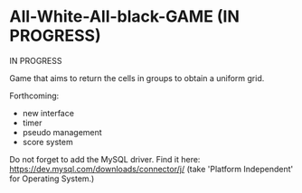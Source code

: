 # All-White-All-black-GAME (IN PROGRESS)
IN PROGRESS

Game that aims to return the cells in groups to obtain a uniform grid.

Forthcoming:
- new interface
- timer
- pseudo management
- score system


Do not forget to add the MySQL driver.
Find it here: https://dev.mysql.com/downloads/connector/j/ (take 'Platform Independent' for Operating System.)

